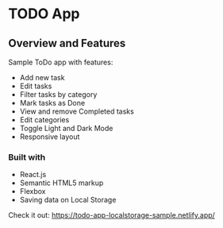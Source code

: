 # TODO App

## Overview and Features

Sample ToDo app with features:
- Add new task
- Edit tasks
- Filter tasks by category
- Mark tasks as Done
- View and remove Completed tasks
- Edit categories 
- Toggle Light and Dark Mode
- Responsive layout

### Built with
- React.js
- Semantic HTML5 markup
- Flexbox
- Saving data on Local Storage
<!-- - Mobile-first workflow -->

Check it out: https://todo-app-localstorage-sample.netlify.app/
